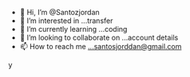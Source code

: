 - 👋 Hi, I’m @Santozjordan
- 👀 I’m interested in ...transfer 
- 🌱 I’m currently learning ...coding
- 💞️ I’m looking to collaborate on ...account details 
- 📫 How to reach me ...santosjorddan@gmail.com 

<!---
Santozjordan/Santozjordan is a ✨ special ✨ repository because its `README.md` (this file) appears on your GitHub profile.
You can click the Preview link to take a look at your changes.
--->y
